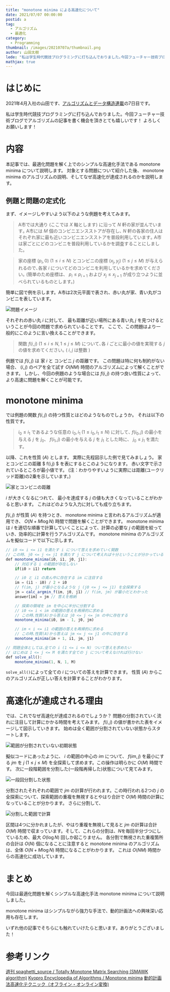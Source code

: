 ```yaml
---
title: "monotone minima による高速化について"
date: 2021/07/07 00:00:00
postid: a
tag:
  - アルゴリズム
  - 最適化
category:
  - Programming
thumbnail: /images/20210707a/thumbnail.png
author: 山田太樹
lede: "私は学生時代競技プログラミングに打ち込んでおりました｡今回フューチャー技術ブログでアルゴリズムの記事を書く機会を頂きとても嬉しいです！よろしくお願いします！本記事では､最適化問題を解く上でのシンプルな高速化手法である monotone minima について説明します｡"
mathjax: true
---
```

# はじめに

2021年4月入社の山田です、[アルゴリズムとデータ構造連載](/articles/20210628a/)の7日目です。

私は学生時代競技プログラミングに打ち込んでおりました。今回フューチャー技術ブログでアルゴリズムの記事を書く機会を頂きとても嬉しいです！ よろしくお願いします！

# 内容

本記事では、最適化問題を解く上でのシンプルな高速化手法である monotone minima について説明します。
対象とする問題について紹介した後、 monotone minima のアルゴリズムの説明、そしてなぜ高速化が達成されるのかを説明します。

## 例題と問題の定式化

まず、イメージしやすいよう以下のような例題を考えてみます。

> A市では大通り (ここでは $X$ 軸とします) に沿って $N$ 軒の家が並んでいます｡ A市には $M$ 個のコンビニエンスストアが存在し､ $N$ 軒の各家の住人はそれぞれ家に最も近いコンビニエンスストアを普段利用しています｡ A市は家ごとにどのコンビニを普段利用しているかを調査することにしました｡

>家の座標 $(p_i,0)\ (1 \leq i \leq N)$ とコンビニの座標 $(x_j, y_j)\ (1 \leq j \leq M)$ が与えられるので､各家 $i$ についてどのコンビニを利用しているかを求めてください｡
(簡単のため座標は、 $p_i \leq p_{i+1}$ および $x_j \leq x_{j+1}$ が成り立つように並べられているものとします。)

簡単に図で例を示します。A市は2次元平面で表され、赤い丸が家、青い丸がコンビニを表しています。

<img src="/images/20210707a/image.png" alt="問題イメージ" loading="lazy">

それぞれの赤い丸 $i$ に対して、 最も距離が近い場所にある青い丸 $j$ を見つけるということが今回の問題で求められていることです。
ここで、この問題はより一般的にこのように言い換えることができます。

> 関数 $f(i,j)\ (1 \leq i \leq N, 1 \leq j \leq M)$ について､各 $i$ ごとに最小の値を実現する $j$ の値を求めてください｡
( $i,j$ は整数 )

例題では $f(i,j)$ は 家 $i$ と コンビニ $j$ の距離です。
この問題は特に何も制約がない場合、 $(i,j)$ のペアを全て試す $O(NM)$ 時間のアルゴリズムによって解くことができます。
しかし、今回の例題のような場合には $f(i,j)$ の持つ良い性質によって、より高速に問題を解くことが可能です。

# monotone minima

では例題の関数 $f(i,j)$ の持つ性質とはどのようなものでしょうか。
それは以下の性質です。

>$i_0 \leq i_1$ であるような任意の $i_0, i_1\ (1 \leq i_0, i_1 \leq N)$ に対して､
$f(i_0,j)$ の最小を与える $j$ を $j_0$、 $f(i_1,j)$ の最小を与える $j$ を $j_1$ とした時に、 $j_0 \leq j_1$ を満たす。

以降、これを性質 $(A)$ とします。
実際に先程図示した例で見てみましょう。 家とコンビニの距離 $ f(i,j) $ を表にするとこのようになります。
赤い文字で示されているところが最小値です。
(注：わかりやすいように実際には距離(ユークリッド距離)の2乗を示しています。)

<img src="/images/20210707a/image_2.png" alt="家とコンビニの距離" loading="lazy">

 $i$ が大きくなるにつれて、 最小を達成する $j$ の値も大きくなっていることがわかると思います。
これはどのような入力に対しても成り立ちます。

$f(i,j)$ が性質 $(A)$ を持つとき、 monotone minima と言われるアルゴリズムが適用でき、 $O(N + M \log N)$ 時間で問題を解くことができます。
monotone minima は $i$ を適切な順番で計算していくことによって、計算の必要な $j$ の範囲を絞っていき、効率的に計算を行うアルゴリズムです。
monotone minima のアルゴリズムを擬似コードで以下に示します。

```js
// i0 <= i <= i1 を満たす i について答えを求めていく関数
// この時､ j0 <= j <= j1 を満たす j について考えれば十分ということが分かっている
def monotone_minima(i0, i1, j0, j1):
    // 対応する i の範囲が存在しない
    if(i0 > i1) return

    // i0 と i1 の真ん中に存在する im に注目する
    im = (i1 - i0) / 2 + i0
    // f(im, j) が最小となるような j (j0 <= j <= j1) を全探索する
    jm = calc_argmin_f(im, j0, j1) // f(im, jm) が最小だとわかった
    answer[im] = jm // 答えを格納

    // 探索の領域を im を中心に半分に分割する
    // i0 <= i < im の範囲の答えを再帰的に求める
    // この時､性質(A)から答えは j0 <= j <= jm の中に存在する
    monotone_minima(i0, im - 1, j0, jm)

    // im < i <= i1 の範囲の答えを再帰的に求める
    // この時､性質(A)から答えは jm <= j <= j1 の中に存在する
    monotone_minima(im + 1, i1, jm, j1)

// 問題全体としては､全ての i (1 <= i <= N) ついて答えを求めたい
// はじめは 1 <= j <= M を満たす全ての j について考えなければ行けない
def solve_all():
    monotone_minima(1, N, 1, M)

```

`solve_all()`によって全ての $i$ についての答えを計算できます。
性質 $(A)$ からこのアルゴリズムが正しい答えを計算することがわかります。

# 高速化が達成される理由

では、これでなぜ高速化が達成されるのでしょうか？ 問題の分割されていく流れに注目して計算にかかる時間を考えてみます。
$f(i,j)$ の値が書かれた表をイメージして図示していきます。
始めは全く範囲が分割されていない状態からスタートします。

<img src="/images/20210707a/image_3.png" alt="範囲が分割されていない初期状態" loading="lazy">

擬似コードにあったように、 $i$ の範囲の中心の $im$ について、 $f(im, j)$ を最小にする $jm$ を $j\ (1 \leq j \leq M)$ を全探索して求めます。この操作は明らかに $O(M)$ 時間です。
次に一段階範囲を分割した(一段階再帰した)状態について見てみます。

<img src="/images/20210707a/image_4.png" alt="一段回分割した状態" loading="lazy">

分割されたそれぞれの範囲で $jm$ の計算が行われます。この時行われる2つの $j$ の全探索について、探索範囲の重複を無視するとやはり合計で $O(M)$ 時間の計算になっていることが分かります。
さらに分割して、

<img src="/images/20210707a/image_5.png" alt="分割した範囲で計算" loading="lazy">

区間は4つに分かれましたが、やはり重複を無視して見ると $jm$ の計算は合計 $O(M)$ 時間で収まっています。そして、これらの分割は、$N$を毎回半分づつにしているため、最大 $O(\log N)$ 回しか起こりません。
各分割で無視された重複箇所の合計は $O(N)$ 個になることに注意すると monotone minima のアルゴリズムは、全体 $O(N + M \log N)$ 時間になることがわかります。
これは $O(NM)$ 時間からの高速化に成功しています。

# まとめ

今回は最適化問題を解くシンプルな高速化手法 monotone minima について説明しました。

monotone minima はシンプルながら強力な手法で、動的計画法への興味深い応用も存在します。

いずれ他の記事でそちらにも触れていけたらと思います。ありがとうございました！

# 参考リンク

[週刊 spaghetti_source / Totally Monotone Matrix Searching (SMAWK algorithm)](https://topcoder-g-hatena-ne-jp.jag-icpc.org/spaghetti_source/20120923/1348327542.html)
[Kyopro Encyclopedia of Algorithms / Monotone minima](https://dic.kimiyuki.net/monotone-minima)
[動的計画法高速化テクニック（オフライン・オンライン変換)](https://qiita.com/tmaehara/items/0687af2cfb807cde7860)
